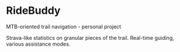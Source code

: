 # RideBuddy
MTB-oriented trail navigation - personal project

Strava-like statistics on granular pieces of the trail.
Real-time guiding, various assistance modes. 
